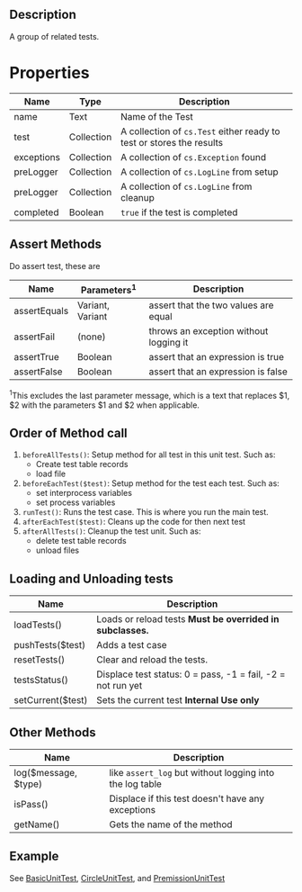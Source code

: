 ﻿<!-- A Test with several cases -->
## Description

A group of related tests.

# Properties

|  Name    |   Type   | Description                                                        |
|----------|----------|--------------------------------------------------------------------|
|name      |Text      |Name of the Test                                                    |
|test      |Collection|A collection of `cs.Test` either ready to test or stores the results|
|exceptions|Collection|A collection of `cs.Exception` found                                |
|preLogger |Collection|A collection of `cs.LogLine` from setup                             |
|preLogger |Collection|A collection of `cs.LogLine` from cleanup                           |
|completed |Boolean   |`true` if the test is completed                                     |

## Assert Methods

Do assert test, these are 

|Name        |Parameters<sup>1</sup>|Description                           |
|------------|----------------------|--------------------------------------|
|assertEquals|Variant, Variant      |assert that the two values are equal  |
|assertFail  |(none)                |throws an exception without logging it|
|assertTrue  |Boolean               |assert that an expression is true     |
|assertFalse |Boolean               |assert that an expression is false    |

<sup>1</sup>This excludes the last parameter message, which is a text that 
replaces $1, $2 with the parameters $1 and $2 when applicable.

## Order of Method call

1. `beforeAllTests()`: Setup method for all test in this unit test. Such as:
    - Create test table records
    - load file
2. `beforeEachTest($test)`: Setup method for the test each test. Such as:
    - set interprocess variables
    - set process variables
3. `runTest()`: Runs the test case. This is where you run the main test.
4. `afterEachTest($test)`: Cleans up the code for then next test
5. `afterAllTests()`: Cleanup the test unit. Such as:
    - delete test table records
    - unload files

## Loading and Unloading tests

|Name             |Description                                                |
|-----------------|-----------------------------------------------------------|
|loadTests()      |Loads or reload tests **Must be overrided in subclasses.** |
|pushTests($test) |Adds a test case                                           |
|resetTests()     |Clear and reload the tests.                                |
|testsStatus()    |Displace test status: 0 = pass, -1 = fail, -2 = not run yet|
|setCurrent($test)|Sets the current test **Internal Use only**                |

## Other Methods 

|Name                |Description                                             |
|--------------------|--------------------------------------------------------|
|log($message, $type)|like `assert_log` but without logging into the log table|
|isPass()            |Displace if this test doesn't have any exceptions       |
|getName()           |Gets the name of the method                             |


## Example

See [BasicUnitTest](BasicUnitTest.md), [CircleUnitTest](CircleUnitTest.md), and
[PremissionUnitTest](PremissionUnitTest.md)
